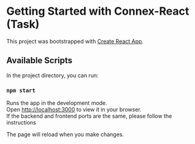 # Getting Started with Connex-React (Task)

This project was bootstrapped with [Create React App](https://github.com/facebook/create-react-app).

## Available Scripts

In the project directory, you can run:

### `npm start`

Runs the app in the development mode.\
Open [http://localhost:3000](http://localhost:3000) to view it in your browser.\
If the backend and frontend ports are the same, please follow the instructions

The page will reload when you make changes.

